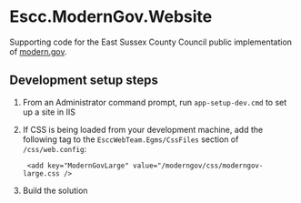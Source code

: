 # Escc.ModernGov.Website

Supporting code for the East Sussex County Council public implementation of [modern.gov](http://www.moderngov.co.uk/).

## Development setup steps

1. From an Administrator command prompt, run `app-setup-dev.cmd` to set up a site in IIS
2. If CSS is being loaded from your development machine, add the following tag to the `EsccWebTeam.Egms/CssFiles` section of `/css/web.config`:

   		<add key="ModernGovLarge" value="/moderngov/css/moderngov-large.css />

4. Build the solution
